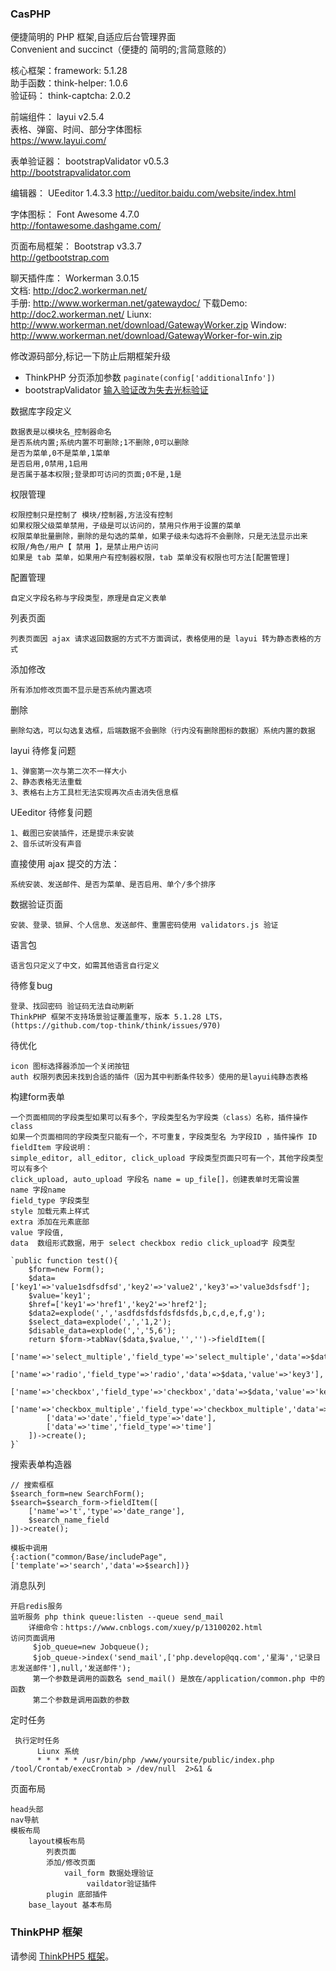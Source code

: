 ### CasPHP
便捷简明的 PHP 框架,自适应后台管理界面   
Convenient and succinct（便捷的 简明的;言简意赅的）

核心框架：framework:      5.1.28  
助手函数：think-helper:   1.0.6   
验证码：  think-captcha:    2.0.2

前端组件： layui 	v2.5.4   
表格、弹窗、时间、部分字体图标   
https://www.layui.com/

表单验证器： bootstrapValidator  v0.5.3  
http://bootstrapvalidator.com

编辑器： UEeditor  1.4.3.3 
http://ueditor.baidu.com/website/index.html

字体图标： Font Awesome  4.7.0    
http://fontawesome.dashgame.com/

页面布局框架： Bootstrap  v3.3.7   
http://getbootstrap.com
 
聊天插件库： Workerman 3.0.15    
文档: http://doc2.workerman.net/   
手册: http://www.workerman.net/gatewaydoc/
下载Demo: http://doc2.workerman.net/
Liunx: http://www.workerman.net/download/GatewayWorker.zip
Window: http://www.workerman.net/download/GatewayWorker-for-win.zip

修改源码部分,标记一下防止后期框架升级
- ThinkPHP 分页添加参数  `paginate(config['additionalInfo'])` 
- bootstrapValidator [输入验证改为失去光标验证](https://blog.csdn.net/qq592304796/article/details/52475820)
 
数据库字段定义  

    数据表是以模块名_控制器命名  
    是否系统内置;系统内置不可删除;1不删除,0可以删除   
    是否为菜单,0不是菜单,1菜单  
    是否启用,0禁用,1启用   
    是否属于基本权限;登录即可访问的页面;0不是,1是  
	
权限管理  

    权限控制只是控制了 模块/控制器,方法没有控制
    如果权限父级菜单禁用，子级是可以访问的，禁用只作用于设置的菜单
    权限菜单批量删除，删除的是勾选的菜单，如果子级未勾选将不会删除，只是无法显示出来
    权限/角色/用户【 禁用 】，是禁止用户访问   
	如果是 tab 菜单，如果用户有控制器权限，tab 菜单没有权限也可方法[配置管理]
	
配置管理

	自定义字段名称与字段类型，原理是自定义表单

列表页面

    列表页面因 ajax 请求返回数据的方式不方面调试，表格使用的是 layui 转为静态表格的方式

添加修改

    所有添加修改页面不显示是否系统内置选项

删除

    删除勾选，可以勾选复选框，后端数据不会删除（行内没有删除图标的数据）系统内置的数据

layui 待修复问题

	1、弹窗第一次与第二次不一样大小
	2、静态表格无法重载
	3、表格右上方工具栏无法实现再次点击消失信息框
	
UEeditor 待修复问题

    1、截图已安装插件，还是提示未安装
    2、音乐试听没有声音
    	
直接使用 ajax 提交的方法：

	系统安装、发送邮件、是否为菜单、是否启用、单个/多个排序
	
数据验证页面

    安装、登录、锁屏、个人信息、发送邮件、重置密码使用 validators.js 验证

语言包

    语言包只定义了中文，如需其他语言自行定义   
    
待修复bug

	登录、找回密码 验证码无法自动刷新
	ThinkPHP 框架不支持场景验证覆盖重写，版本 5.1.28 LTS，(https://github.com/top-think/think/issues/970)


待优化

	icon 图标选择器添加一个关闭按钮
	auth 权限列表因未找到合适的插件（因为其中判断条件较多）使用的是layui纯静态表格
	
构建form表单  
    
    一个页面相同的字段类型如果可以有多个，字段类型名为字段类（class）名称，插件操作 class
    如果一个页面相同的字段类型只能有一个，不可重复，字段类型名 为字段ID ，插件操作 ID 
    fieldItem 字段说明：
    simple_editor, all_editor, click_upload 字段类型页面只可有一个，其他字段类型可以有多个
    click_upload, auto_upload 字段名 name = up_file[]，创建表单时无需设置
    name 字段name
    field_type 字段类型
    style 加载元素上样式
    extra 添加在元素底部
    value 字段值, 
    data  数组形式数据，用于 select checkbox redio click_upload字 段类型
     
    `public function test(){
        $form=new Form();
        $data=['key1'=>'value1sdfsdfsd','key2'=>'value2','key3'=>'value3dsfsdf'];
        $value='key1';
        $href=['key1'=>'href1','key2'=>'href2'];
        $data2=explode(',','asdfdsfdsfdsfdsfds,b,c,d,e,f,g');
        $select_data=explode(',','1,2');
        $disable_data=explode(',','5,6');
        return $form->tabNav($data,$value,'','')->fieldItem([
            ['name'=>'select_multiple','field_type'=>'select_multiple','data'=>$data2,'select_data'=>$select_data,'disable_data'=>$disable_data],
            ['name'=>'radio','field_type'=>'radio','data'=>$data,'value'=>'key3'],
            ['name'=>'checkbox','field_type'=>'checkbox','data'=>$data,'value'=>'key3'],
            ['name'=>'checkbox_multiple','field_type'=>'checkbox_multiple','data'=>$data2,'select_data'=>$select_data,'disable_data'=>$disable_data],
            ['data'=>'date','field_type'=>'date'],
            ['data'=>'time','field_type'=>'time']
        ])->create();
    }`

搜索表单构造器  

	// 搜索框框
	$search_form=new SearchForm();
	$search=$search_form->fieldItem([
		['name'=>'t','type'=>'date_range'],
		$search_name_field
	])->create();
	
	模板中调用
    {:action("common/Base/includePage",['template'=>'search','data'=>$search])}

消息队列

    开启redis服务
    监听服务 php think queue:listen --queue send_mail 
        详细命令：https://www.cnblogs.com/xuey/p/13100202.html
    访问页面调用
         $job_queue=new Jobqueue();
         $job_queue->index('send_mail',['php.develop@qq.com','星海','记录日志发送邮件'],null,'发送邮件');
         第一个参数是调用的函数名 send_mail() 是放在/application/common.php 中的函数
         第二个参数是调用函数的参数

定时任务

     执行定时任务 
          Liunx 系统 
          * * * * * /usr/bin/php /www/yoursite/public/index.php /tool/Crontab/execCrontab > /dev/null  2>&1 &

页面布局

	head头部
	nav导航
	模板布局
		layout模板布局
			列表页面
			添加/修改页面
				vail_form 数据处理验证
					 vaildator验证插件
			plugin 底部插件
		base_layout 基本布局
	
### ThinkPHP 框架
请参阅 [ThinkPHP5 框架](https://github.com/top-think/think)。
